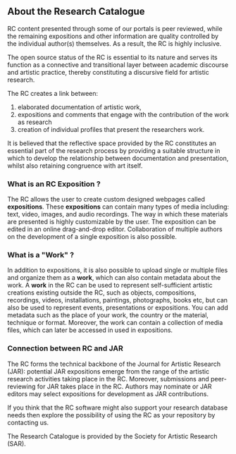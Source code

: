 ## About the Research Catalogue

RC content presented through some of our portals is peer reviewed, while the remaining expositions and other information are quality controlled by the individual author(s) themselves. As a result, the RC is highly inclusive. 

The open source status of the RC is essential to its nature and serves
its function as a connective and transitional layer between academic
discourse and artistic practice, thereby constituting a discursive
field for artistic research.

The RC creates a link between:

1. elaborated documentation of artistic work,
2. expositions and comments that engage with the contribution of the work as research
3. creation of individual profiles that present the researchers work.

It is believed that the reflective space provided by the RC
constitutes an essential part of the research process by providing a
suitable structure in which to develop the relationship between
documentation and presentation, whilst also retaining congruence with
art itself.

### What is an RC Exposition ?

The RC allows the user to create custom designed webpages called
__expositions__. These __expositions__ can contain many types of media
including: text, video, images, and audio recordings.  The way in
which these materials are presented is highly customizable by the
user. The exposition can be edited in an online drag-and-drop
editor. Collaboration of multiple authors on the development of a
single exposition is also possible.

### What is a "Work" ?

In addition to expositions, it is also possible to upload single or
multiple files and organize them as a __work__, which can also contain
metadata about the work. A __work__ in the RC can be used to represent
self-sufficient artistic creations existing outside the RC, such as
objects, compositions, recordings, videos, installations, paintings,
photographs, books etc, but can also be used to represent events,
presentations or expositions. You can add metadata such as the place
of your work, the country or the material, technique or
format. Moreover, the work can contain a collection of media files,
which can later be accessed in used in expositions.

### Connection between RC and JAR

The RC forms the technical backbone of the Journal for Artistic
Research (JAR): potential JAR expositions emerge from the range of the
artistic research activities taking place in the RC. Moreover,
submissions and peer-reviewing for JAR takes place in the RC. Authors
may nominate or JAR editors may select expositions for development as
JAR contributions.

If you think that the RC software might also support your research
database needs then explore the possibility of using the RC as your
repository by contacting us.

The Research Catalogue is provided by the Society for Artistic
Research (SAR).
